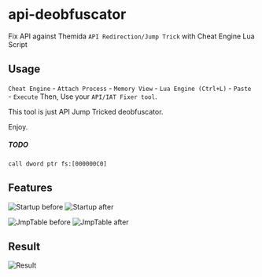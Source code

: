 # api-deobfuscator
Fix API against Themida `API Redirection/Jump Trick` with Cheat Engine Lua Script 


## Usage
`Cheat Engine` - `Attach Process` - `Memory View` - `Lua Engine (Ctrl+L)` - `Paste` - `Execute` 
Then, Use your `API/IAT Fixer tool`.

This tool is just API Jump Tricked deobfuscator.

Enjoy.

##### TODO
`call dword ptr fs:[000000C0]`

## Features
![Startup before](https://raw.githubusercontent.com/push0ebp/api-deobfuscator/master/images/startup_before.png)
![Startup after](https://raw.githubusercontent.com/push0ebp/api-deobfuscator/master/images/startup_after.png)

![JmpTable before](https://raw.githubusercontent.com/push0ebp/api-deobfuscator/master/images/jmptable_before.png)
![JmpTable after](https://raw.githubusercontent.com/push0ebp/api-deobfuscator/master/images/jmptable_after.png)


## Result
![Result](https://raw.githubusercontent.com/push0ebp/api-deobfuscator/master/images/result.png)